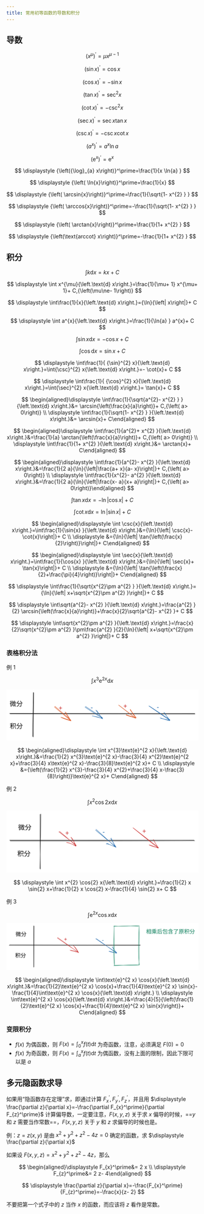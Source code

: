 ```yaml
---
title: 常用初等函数的导数和积分
---
```


## 导数

$$
\displaystyle {\left( x^{\mu}\right)}^\prime=\mu x^{\mu- 1}
$$

$$
\displaystyle {\left( \sin{x}\right)}^\prime= \cos{x}
$$

$$
\displaystyle {\left( \cos{x}\right)}^\prime=- \sin{x}
$$

$$
\displaystyle {\left( \tan{x}\right)}^\prime={\sec}^{2} x
$$

$$
\displaystyle {\left( \cot{x}\right)}^\prime=-{\csc}^{2} x
$$

$$
\displaystyle {\left( \sec{x}\right)}^\prime= \sec{x} \tan{x}
$$

$$
\displaystyle {\left( \csc{x}\right)}^\prime=- \csc{x} \cot{x}
$$

$$
\displaystyle {\left( a^{x}\right)}^\prime= a^{x} \ln{a}
$$

$$
\displaystyle {\left(\text{e}^{x}\right)}^\prime=\text{e}^{x}
$$

$$
\displaystyle {\left({\log}_{a} x\right)}^\prime=\frac{1}{x \ln{a} }
$$

$$
\displaystyle {\left( \ln{x}\right)}^\prime=\frac{1}{x}
$$

$$
\displaystyle {\left( \arcsin{x}\right)}^\prime=\frac{1}{\sqrt{1- x^{2} } }
$$

$$
\displaystyle {\left( \arccos{x}\right)}^\prime=-\frac{1}{\sqrt{1- x^{2} } }
$$

$$
\displaystyle {\left( \arctan{x}\right)}^\prime=\frac{1}{1+ x^{2} }
$$

$$
\displaystyle {\left(\text{arccot} x\right)}^\prime=-\frac{1}{1+ x^{2} }
$$

## 积分

$$
\displaystyle \int k{\left.\text{d} x\right.}= k x+ C
$$

$$
\displaystyle \int x^{\mu}{\left.\text{d} x\right.}=\frac{1}{\mu+ 1} x^{\mu+ 1}+ C,{\left(\mu\ne- 1\right)}
$$

$$
\displaystyle \int\frac{1}{x}{\left.\text{d} x\right.}={\ln}{\left| x\right|}+ C
$$

$$
\displaystyle \int a^{x}{\left.\text{d} x\right.}=\frac{1}{\ln{a} } a^{x}+ C
$$

$$
\displaystyle \int \sin{x}{\left.\text{d} x\right.}=- \cos{x}+ C
$$

$$
\displaystyle \int \cos{\left.\text{d} x\right.}= \sin{x}+ C
$$

$$
\displaystyle \int\frac{1}{ {\sin}^{2} x}{\left.\text{d} x\right.}=\int{\csc}^{2} x{\left.\text{d} x\right.}=- \cot{x}+ C
$$

$$
\displaystyle \int\frac{1}{ {\cos}^{2} x}{\left.\text{d} x\right.}=\int{\sec}^{2} x{\left.\text{d} x\right.}= \tan{x}+ C
$$

$$
\begin{aligned}\displaystyle \int\frac{1}{\sqrt{a^{2}- x^{2} } }{\left.\text{d} x\right.}&= \arcsin{\left(\frac{x}{a}\right)}+ C,{\left( a> 0\right)} \\ \displaystyle \int\frac{1}{\sqrt{1- x^{2} } }{\left.\text{d} x\right.}&= \arcsin{x}+ C\end{aligned}
$$

$$
\begin{aligned}\displaystyle \int\frac{1}{a^{2}+ x^{2} }{\left.\text{d} x\right.}&=\frac{1}{a} \arctan{\left(\frac{x}{a}\right)}+ C,{\left( a> 0\right)} \\ \displaystyle \int\frac{1}{1+ x^{2} }{\left.\text{d} x\right.}&= \arctan{x}+ C\end{aligned}
$$

$$
\begin{aligned}\displaystyle \int\frac{1}{a^{2}- x^{2} }{\left.\text{d} x\right.}&=\frac{1}{2 a}{\ln}{\left|\frac{a+ x}{a- x}\right|}+ C,{\left( a> 0\right)} \\ \displaystyle \int\frac{1}{x^{2}- a^{2} }{\left.\text{d} x\right.}&=\frac{1}{2 a}{\ln}{\left|\frac{x- a}{x+ a}\right|}+ C,{\left( a> 0\right)}\end{aligned}
$$

$$
\displaystyle \int \tan{x}{\left.\text{d} x\right.}=-{\ln}{\left| \cos{x}\right|}+ C
$$

$$
\displaystyle \int \cot{x}{\left.\text{d} x\right.}={\ln}{\left| \sin{x}\right|}+ C
$$

$$
\begin{aligned}\displaystyle \int \csc{x}{\left.\text{d} x\right.}=\int\frac{1}{\sin{x} }{\left.\text{d} x\right.}&={\ln}{\left| \csc{x}- \cot{x}\right|}+ C \\ \displaystyle &={\ln}{\left| \tan{\left(\frac{x}{2}\right)}\right|}+ C\end{aligned}
$$

$$
\begin{aligned}\displaystyle \int \sec{x}{\left.\text{d} x\right.}=\int\frac{1}{\cos{x} }{\left.\text{d} x\right.}&={\ln}{\left| \sec{x}+ \tan{x}\right|}+ C \\ \displaystyle &={\ln}{\left| \tan{\left(\frac{x}{2}+\frac{\pi}{4}\right)}\right|}+ C\end{aligned}
$$

$$
\displaystyle \int\frac{1}{\sqrt{x^{2}\pm a^{2} } }{\left.\text{d} x\right.}={\ln}{\left| x+\sqrt{x^{2}\pm a^{2} }\right|}+ C
$$

$$
\displaystyle \int\sqrt{a^{2}- x^{2} }{\left.\text{d} x\right.}=\frac{a^{2} }{2} \arcsin{\left(\frac{x}{a}\right)}+\frac{x}{2}\sqrt{a^{2}- x^{2} }+ C
$$

$$
\displaystyle \int\sqrt{x^{2}\pm a^{2} }{\left.\text{d} x\right.}=\frac{x}{2}\sqrt{x^{2}\pm a^{2} }\pm\frac{a^{2} }{2}{\ln}{\left| x+\sqrt{x^{2}\pm a^{2} }\right|}+ C
$$



### 表格积分法

例 1

$$
\displaystyle \int x^{3}\text{e}^{2 x}{\left.\text{d} x\right.}
$$

![](./../assets/table-integral.excalidraw.svg)

$$
\begin{aligned}\displaystyle \int x^{3}\text{e}^{2 x}{\left.\text{d} x\right.}&=\frac{1}{2} x^{3}\text{e}^{2 x}-\frac{3}{4} x^{2}\text{e}^{2 x}+\frac{3}{4} x\text{e}^{2 x}-\frac{3}{8}\text{e}^{2 x}+ C \\ \displaystyle &={\left(\frac{1}{2} x^{3}-\frac{3}{4} x^{2}+\frac{3}{4} x-\frac{3}{8}\right)}\text{e}^{2 x}+ C\end{aligned}
$$

例 2

$$
\displaystyle \int x^{2} \cos{2} x{\left.\text{d} x\right.}
$$

![](./../assets/table-integral-2.excalidraw.svg)

$$
\displaystyle \int x^{2} \cos{2} x{\left.\text{d} x\right.}=\frac{1}{2} x \sin{2} x+\frac{1}{2} x \cos{2} x-\frac{1}{4} \sin{2} x+ C
$$

例 3

$$
\displaystyle \int\text{e}^{2 x} \cos{x}{\left.\text{d} x\right.}
$$

![](./../assets/table-inte-3.excalidraw.svg)

$$
\begin{aligned}\displaystyle \int\text{e}^{2 x} \cos{x}{\left.\text{d} x\right.}&=\frac{1}{2}\text{e}^{2 x} \cos{x}+\frac{1}{4}\text{e}^{2 x} \sin{x}-\frac{1}{4}\int\text{e}^{2 x} \cos{x}{\left.\text{d} x\right.} \\ \displaystyle \int\text{e}^{2 x} \cos{x}{\left.\text{d} x\right.}&=\frac{4}{5}{\left(\frac{1}{2}\text{e}^{2 x} \cos{x}+\frac{1}{4}\text{e}^{2 x} \sin{x}\right)}+ C\end{aligned}
$$

### 变限积分

- $\displaystyle  f{\left( x\right)}$ 为偶函数，则 $\displaystyle  F{\left( x\right)}=\int_{0}^{x} f{\left( t\right)}\text{d} t$ 为奇函数，注意，必须满足 $\displaystyle  F{\left( 0\right)}= 0$
- $\displaystyle  f{\left( x\right)}$ 为奇函数，则 $\displaystyle  F{\left( x\right)}=\int_{a}^{x} f{\left( t\right)}\text{d} t$ 为偶函数，没有上面的限制，因此下限可以是 $\displaystyle  a$

## 多元隐函数求导

如果用“隐函数存在定理”求，即通过计算 $\displaystyle  F_{x}^\prime, F_{y}^\prime, F_{z}^\prime$，并且用 $\displaystyle \frac{\partial z}{\partial x}=-\frac{\partial F_{x}^\prime}{\partial F_{z}^\prime}$ 计算偏导数，一定要注意，$F(x,y,z)$ 关于求 $x$ 偏导的时候，==$y$ 和 $z$ 需要当作常数==，$F(x,y,z)$ 关于 $y$ 和 $z$ 求偏导的时候也是。

例：$z=z(x,y)$ 是由 $x^2+y^2+z^2-4z=0$ 确定的函数，求 $\displaystyle \frac{\partial z}{\partial x}$

如果设 $F(x,y,z)=x^2+y^2+z^2-4z$，那么

$$
\begin{aligned}\displaystyle  F_{x}^\prime&= 2 x \\ \displaystyle  F_{z}^\prime&= 2 z- 4\end{aligned}
$$

$$
\displaystyle \frac{\partial z}{\partial x}=-\frac{F_{x}^\prime}{F_{z}^\prime}=-\frac{x}{z- 2}
$$

不要把第一个式子中的 $\displaystyle  z$ 当作 $x$ 的函数，而应该将 $z$ 看作是常数。


